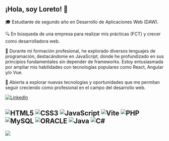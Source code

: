 ## ¡Hola, soy Loreto! 👋

🎓 Estudiante de segundo año en Desarrollo de Aplicaciones Web (DAW).

🔍 En búsqueda de una empresa para realizar mis prácticas (FCT) y crecer como desarrolladora web.

🌟 Durante mi formación profesional, he explorado diversos lenguajes de programación, destacándome en JavaScript, donde he profundizado en sus principios fundamentales sin depender de frameworks. 
Estoy entusiasmada por ampliar mis habilidades con tecnologías populares como React, Angular y/o Vue.

💼 Abierta a explorar nuevas tecnologías y oportunidades que me permitan seguir creciendo como profesional en el campo del desarrollo web.

[![LinkedIn](https://img.shields.io/badge/LinkedIn-%230077B5.svg?logo=linkedin&logoColor=white)](https://linkedin.com/in/loreto-garde) 


![HTML5](https://img.shields.io/badge/html5-%23E34F26.svg?style=for-the-badge&logo=html5&logoColor=white) ![CSS3](https://img.shields.io/badge/css3-%231572B6.svg?style=for-the-badge&logo=css3&logoColor=white) ![JavaScript](https://img.shields.io/badge/javascript-%23323330.svg?style=for-the-badge&logo=javascript&logoColor=%23F7DF1E) ![Vite](https://img.shields.io/badge/vite-%23646CFF.svg?style=for-the-badge&logo=vite&logoColor=white) ![PHP](https://img.shields.io/badge/php-%23777BB4.svg?style=for-the-badge&logo=php&logoColor=white) ![MySQL](https://img.shields.io/badge/mysql-4479A1.svg?style=for-the-badge&logo=mysql&logoColor=white) ![ORACLE](https://img.shields.io/badge/Oracle-F80000?style=for-the-badge&logo=Oracle&logoColor=white)  ![Java](https://img.shields.io/badge/java-%23ED8B00.svg?style=for-the-badge&logo=openjdk&logoColor=white) ![C#](https://img.shields.io/badge/c%23-%23239120.svg?style=for-the-badge&logo=csharp&logoColor=white) 
---
[![](https://visitcount.itsvg.in/api?id=loret0g&icon=0&color=0)](https://visitcount.itsvg.in)
